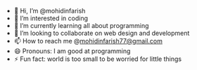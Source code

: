 - 👋 Hi, I’m @mohidinfarish
- 👀 I’m interested in coding
- 🌱 I’m currently learning all about programming 
- 💞️ I’m looking to collaborate on web design and development 
- 📫 How to reach me @mohidinfarish77@gmail.com
- 😄 Pronouns: I am good at programming 
- ⚡ Fun fact: world is too small to be worried for little things

<!---
mohidinfarish/mohidinfarish is a ✨ special ✨ repository because its `README.md` (this file) appears on your GitHub profile.
You can click the Preview link to take a look at your changes.
--->
